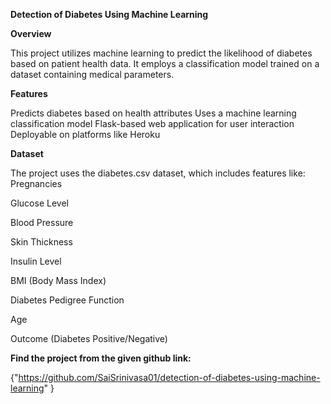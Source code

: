 **Detection of Diabetes Using Machine Learning**

**Overview**

This project utilizes machine learning to predict the likelihood of diabetes based on patient health data. It employs a classification model trained on a dataset containing medical parameters.

**Features**

Predicts diabetes based on health attributes
Uses a machine learning classification model
Flask-based web application for user interaction
Deployable on platforms like Heroku

**Dataset**

The project uses the diabetes.csv dataset, which includes features like:
Pregnancies

Glucose Level

Blood Pressure

Skin Thickness

Insulin Level

BMI (Body Mass Index)

Diabetes Pedigree Function

Age

Outcome (Diabetes Positive/Negative)

**Find the project from the given github link:**

{"https://github.com/SaiSrinivasa01/detection-of-diabetes-using-machine-learning" }
